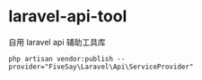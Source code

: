 # laravel-api-tool
自用 laravel api 辅助工具库


```
php artisan vendor:publish --provider="FiveSay\Laravel\Api\ServiceProvider"
```
